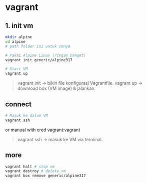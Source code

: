 # vagrant
## 1. init vm
```bash
mkdir alpine
cd alpine
# path folder ini untuk vmnya

# Pakai Alpine Linux (ringan banget)
vagrant init generic/alpine317

# Start VM
vagrant up  
```

> vagrant init → bikin file konfigurasi Vagrantfile.
vagrant up → download box (VM image) & jalankan.

## connect
```bash
# Masuk ke dalam VM
vagrant ssh
```
or manual with cred vagrant:vagrant

> vagrant ssh → masuk ke VM via terminal.

## more
```bash
vagrant halt # stop vm
vagrant destroy # delete vm
vagrant box remove generic/alpine317
```